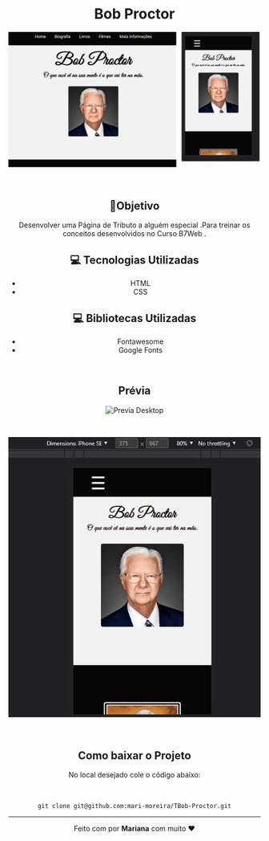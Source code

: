 <div align="center">

# Bob Proctor

![Demo](./src/ASSESTS/IMAGES/demo.png)



</br>


## 🎯Objetivo 
Desenvolver uma Página de Tributo a alguém especial .Para treinar os conceitos desenvolvidos no Curso B7Web . 

## 💻 Tecnologias Utilizadas

* HTML
* CSS

## 💻 Bibliotecas Utilizadas 

* Fontawesome
* Google Fonts

<br>

## Prévia 

![Previa Desktop](./src/ASSESTS/IMAGES/Desktop_Gif.gif)


<br>

![Previa Mobile](./src/ASSESTS/IMAGES/Mobile_Gif.gif)

<br>

## Como baixar o Projeto 

No local desejado cole o código  abaixo: 

<br>

~~~
git clone git@github.com:mari-moreira/TBob-Proctor.git

~~~

***
Feito com por <strong>Mariana</strong> com muito ❤️

</div>